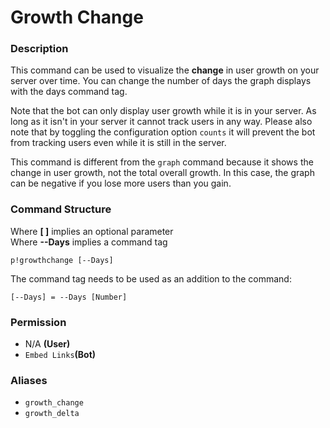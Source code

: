 # Growth Change

### Description

This command can be used to visualize the **change** in user growth on your server over time. You can change the number of days the graph displays with the days command tag.

Note that the bot can only display user growth while it is in your server. As long as it isn't in your server it cannot track users in any way. Please also note that by toggling the configuration option `counts` it will prevent the bot from tracking users even while it is still in the server.  
  
This command is different from the `graph` command because it shows the change in user growth, not the total overall growth. In this case, the graph can be negative if you lose more users than you gain.

### Command Structure

Where **\[ \]** implies an optional parameter  
Where **--Days** implies a command tag

```text
p!growthchange [--Days]
```

The command tag needs to be used as an addition to the command:

```text
[--Days] = --Days [Number]
```

### **Permission**

* N/A **\(User\)**
* `Embed Links`**\(Bot\)**

### Aliases

* `growth_change`
* `growth_delta`

